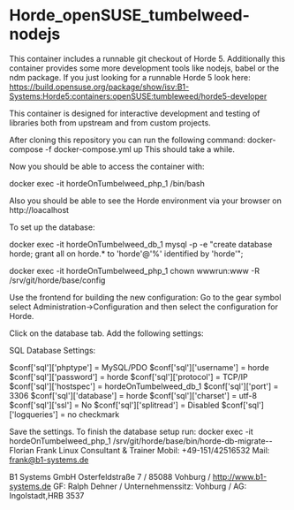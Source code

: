 # Horde_openSUSE_tumbelweed-nodejs
This container includes a runnable git checkout of Horde 5.
Additionally this container provides some more development tools like nodejs, babel or the ndm package.
If you just looking for a runnable Horde 5 look here:
https://build.opensuse.org/package/show/isv:B1-Systems:Horde5:containers:openSUSE:tumbleweed/horde5-developer

This container is designed for interactive development and testing of libraries both from upstream and from custom projects.

After cloning this repository you can run the following command:
docker-compose -f docker-compose.yml up
This should take a while.

Now you should be able to access the container with:

docker exec -it hordeOnTumbelweed_php_1 /bin/bash

Also you should be able to see the Horde environment via your browser on http://loacalhost 

To set up the database:

docker exec -it hordeOnTumbelweed_db_1 mysql -p -e "create database horde; grant all on horde.* to 'horde'@'%' identified by 'horde'";

docker exec -it hordeOnTumbelweed_php_1 chown wwwrun:www -R /srv/git/horde/base/config

Use the frontend for building the new configuration:
Go to the gear symbol select Administration->Configuration and then select the configuration for Horde.
    
Click on the database tab. Add the following settings:

SQL Database Settings:

$conf['sql']['phptype']    = MySQL/PDO
$conf['sql']['username']   = horde
$conf['sql']['password']   = horde
$conf['sql']['protocol']   = TCP/IP
$conf['sql']['hostspec']   = hordeOnTumbelweed_db_1
$conf['sql']['port']       = 3306
$conf['sql']['database']   = horde
$conf['sql']['charset']    = utf-8
$conf['sql']['ssl']        = No
$conf['sql']['splitread']  = Disabled
$conf['sql']['logqueries'] = no checkmark
    
Save the settings.
To finish the database setup run: 
docker exec -it hordeOnTumbelweed_php_1 /srv/git/horde/base/bin/horde-db-migrate-- 
Florian Frank
Linux Consultant & Trainer
Mobil: +49-151/42516532
Mail: frank@b1-systems.de

B1 Systems GmbH
Osterfeldstraße 7 / 85088 Vohburg / http://www.b1-systems.de
GF: Ralph Dehner / Unternehmenssitz: Vohburg / AG: Ingolstadt,HRB 3537 
